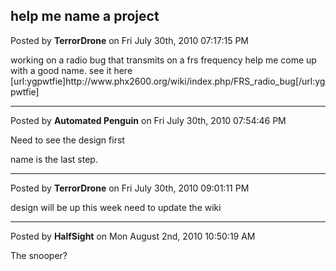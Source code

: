 ## help me name a project
Posted by **TerrorDrone** on Fri July 30th, 2010 07:17:15 PM

working on a radio bug that transmits on a frs frequency help me come up with a good name.
see it here [url:ygpwtfie]http&#58;//www&#46;phx2600&#46;org/wiki/index&#46;php/FRS_radio_bug[/url:ygpwtfie]

--------------------------------------------------------------------------------

Posted by **Automated Penguin** on Fri July 30th, 2010 07:54:46 PM

Need to see the design first

name is the last step.

--------------------------------------------------------------------------------

Posted by **TerrorDrone** on Fri July 30th, 2010 09:01:11 PM

design will be up this week need to update the wiki

--------------------------------------------------------------------------------

Posted by **HalfSight** on Mon August 2nd, 2010 10:50:19 AM

The snooper?
